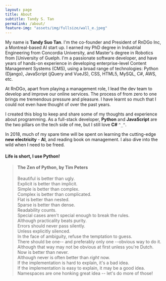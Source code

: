 ```yaml
---
layout: page
title: About
subtitle: Tandy S. Tan
permalink: /about/
feature-img: "assets/img/fullsize/wall_e.jpeg"
---
```


My name is **Tandy Suo Tan**. I'm the co-founder and President of RnDGo Inc, a Montreal-based AI start up. I earned my PhD degree in Industrial Engineering from Concordia University, and Master's degree in Robotics from [University of Guelph. I'm a passionate software developer, and have years of hands-on experience in developing enterprise-level Content Management Systems (CMS), using a broad range of technologies: Python (Django), JavaScript (jQuery and VueJS), CSS, HTML5, MySQL, C#, AWS, etc.

At RnDGo, apart from playing a management role, I lead the dev team to develop and improve our online services. The process of from zero to one brings me tremendous pressure and pleasure. I have learnt so much that I could not even have thought of over the past years.

I created this blog to keep and share some of my thoughts and experience about programming. As a full-stack developer, **Python** and **JavaScript** are the two pillars on the tech side of me, but I still love **C#** `^_^`.

In 2018, much of my spare time will be spent on learning the cutting-edge **new electricity** - **AI**, and reading book on management. I also dive into the wild when I need to be freed.

#### Life is short, I use Python!

> #### The Zen of Python, by Tim Peters
>
> Beautiful is better than ugly.  
> Explicit is better than implicit.  
> Simple is better than complex.  
> Complex is better than complicated.  
> Flat is better than nested.  
> Sparse is better than dense.  
> Readability counts.  
> Special cases aren't special enough to break the rules.  
> Although practicality beats purity.  
> Errors should never pass silently.  
> Unless explicitly silenced.  
> In the face of ambiguity, refuse the temptation to guess.  
> There should be one-- and preferably only one --obvious way to do it.  
> Although that way may not be obvious at first unless you're Dutch.  
> Now is better than never.  
> Although never is often better than _right_ now.  
> If the implementation is hard to explain, it's a bad idea.  
> If the implementation is easy to explain, it may be a good idea.  
> Namespaces are one honking great idea -- let's do more of those!
